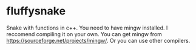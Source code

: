 # fluffysnake

Snake with functions in c++.
You need to have mingw installed. I reccomend compiling it on your own.
You can get mingw from https://sourceforge.net/projects/mingw/. Or you can use other compilers.
